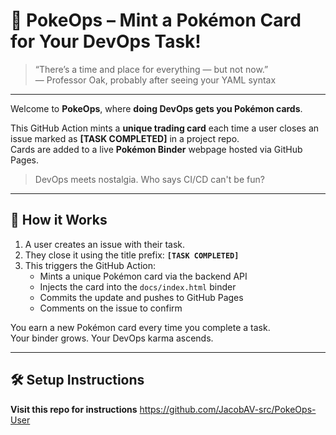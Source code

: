 # 🎴 PokeOps – Mint a Pokémon Card for Your DevOps Task!

> “There’s a time and place for everything — but not now.”  
> — Professor Oak, probably after seeing your YAML syntax

---

Welcome to **PokeOps**, where **doing DevOps gets you Pokémon cards**.

This GitHub Action mints a **unique trading card** each time a user closes an issue marked as **[TASK COMPLETED]** in a project repo.  
Cards are added to a live **Pokémon Binder** webpage hosted via GitHub Pages.

> DevOps meets nostalgia. Who says CI/CD can't be fun?

---

## 🚀 How it Works

1. A user creates an issue with their task.
2. They close it using the title prefix: **`[TASK COMPLETED]`**
3. This triggers the GitHub Action:
   - Mints a unique Pokémon card via the backend API
   - Injects the card into the `docs/index.html` binder
   - Commits the update and pushes to GitHub Pages
   - Comments on the issue to confirm

You earn a new Pokémon card every time you complete a task.  
Your binder grows. Your DevOps karma ascends.

---

## 🛠️ Setup Instructions

**Visit this repo for instructions**
   https://github.com/JacobAV-src/PokeOps-User
   
